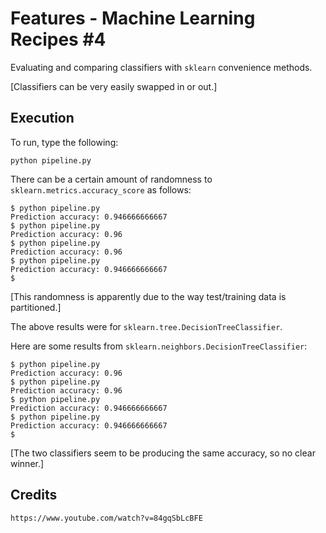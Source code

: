 # Features - Machine Learning Recipes #4

Evaluating and comparing classifiers with `sklearn` convenience methods.

[Classifiers can be very easily swapped in or out.]

## Execution

To run, type the following:

    python pipeline.py

There can be a certain amount of randomness to `sklearn.metrics.accuracy_score` as follows:

    $ python pipeline.py 
    Prediction accuracy: 0.946666666667
    $ python pipeline.py 
    Prediction accuracy: 0.96
    $ python pipeline.py 
    Prediction accuracy: 0.96
    $ python pipeline.py 
    Prediction accuracy: 0.946666666667
    $

[This randomness is apparently due to the way test/training data is partitioned.]

The above results were for `sklearn.tree.DecisionTreeClassifier`.

Here are some results from `sklearn.neighbors.DecisionTreeClassifier`:

    $ python pipeline.py 
    Prediction accuracy: 0.96
    $ python pipeline.py 
    Prediction accuracy: 0.96
    $ python pipeline.py 
    Prediction accuracy: 0.946666666667
    $ python pipeline.py 
    Prediction accuracy: 0.946666666667
    $

[The two classifiers seem to be producing the same accuracy, so no clear winner.]

## Credits

    https://www.youtube.com/watch?v=84gqSbLcBFE
